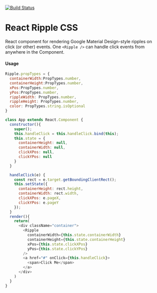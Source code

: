 [![Build Status](https://travis-ci.org/ubien/react-ripple-css.svg?branch=master)](https://travis-ci.org/ubien/react-ripple-css.svg?branch=master)

# React Ripple CSS
React component for rendering Google Material Design-style ripples on click (or other) events.  One `<Ripple />` can handle click events from anywhere in the Component.

#### Usage
```js
Ripple.propTypes = {
  containerWidth:PropTypes.number,
  containerHeight:PropTypes.number,
  xPos:PropTypes.number,
  yPos:PropTypes.number,
  rippleWidth: PropTypes.number,
  rippleHeight: PropTypes.number,
  color: PropTypes.string.isOptional
}
```
```js
class App extends React.Component {
  constructor(){
    super();
    this.handleClick = this.handleClick.bind(this);
    this.state = {
      containerHeight: null,
      containerWidth: null,
      clickXPos: null,
      clickYPos: null
    }
  }

  handleClick(e) {
    const rect = e.target.getBoundingClientRect();
    this.setState({
      containerHeight: rect.height,
      containerWidth: rect.width,
      clickXPos: e.pageX,
      clickYPos: e.pageY
    });
  }
  render(){
    return(
      <div className="container">
        <Ripple
          containerWidth={this.state.containerWidth}
          containerHeight={this.state.containerHeight}
          xPos={this.state.clickXPos}
          yPos={this.state.clickYPos}
        />
        <a href="#" onClick={this.handleClick}>
          <span>Click Me</span>
        </a>
      </div>
    )
  }
}

```
